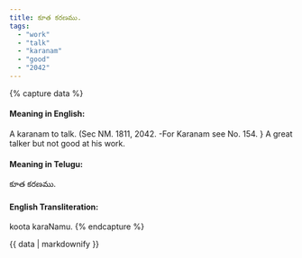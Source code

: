```yaml
---
title: కూత కరణము.
tags:
  - "work"
  - "talk"
  - "karanam"
  - "good"
  - "2042"
---
```


{% capture data %}
#### Meaning in English:
A karanam to talk.
(Sec NM. 1811, 2042. -For Karanam see No. 154. }
A great talker but not good at his work.

#### Meaning in Telugu:
కూత కరణము.

#### English Transliteration:
koota karaNamu.
{% endcapture %}

{{ data | markdownify }}

